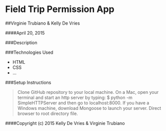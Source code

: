 # Field Trip Permission App

##Virginie Trubiano &  Kelly De Vries

####April 20, 2015

###Description



###Technologies Used

* HTML
* CSS
* ...

###Setup Instructions

>Clone GitHub repository to your local machine.
>On a Mac, open your terminal and start an http server by typing: $ python -m SimpleHTTPServer and then go to localhost:8000.
>If you have a Windows machine, download Mongoose to launch your server.
>Direct browser to root directory file.


####Copyright (c) 2015  Kelly De Vries & Virginie Trubiano

